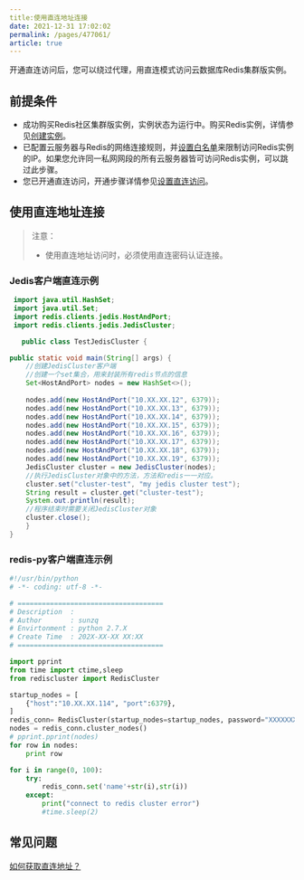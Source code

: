 ```yaml
---
title:使用直连地址连接
date: 2021-12-31 17:02:02
permalink: /pages/477061/
article: true
---
```


开通直连访问后，您可以绕过代理，用直连模式访问云数据库Redis集群版实例。

## 前提条件

- 成功购买Redis社区集群版实例，实例状态为运行中。购买Redis实例，详情参见[创建实例](./../../04.快速入门/00.创建Redis实例.md)。
- 已配置云服务器与Redis的网络连接规则，并[设置白名单](./../../04.快速入门/01.设置白名单.md)来限制访问Redis实例的IP。如果您允许同一私网网段的所有云服务器皆可访问Redis实例，可以跳过此步骤。
- 您已开通直连访问，开通步骤详情参见[设置直连访问](./../../05.操作指南/02.管理实例/01.设置直连访问.md)。

## 使用直连地址连接

> 注意：
>
> - 使用直连地址访问时，必须使用直连密码认证连接。

### Jedis客户端直连示例

```java
 import java.util.HashSet;
 import java.util.Set;
 import redis.clients.jedis.HostAndPort;
 import redis.clients.jedis.JedisCluster;

   public class TestJedisCluster {

public static void main(String[] args) {
    //创建JedisCluster客户端
    //创建一个set集合，用来封装所有redis节点的信息
    Set<HostAndPort> nodes = new HashSet<>();
    
    nodes.add(new HostAndPort("10.XX.XX.12", 6379));
    nodes.add(new HostAndPort("10.XX.XX.13", 6379));
    nodes.add(new HostAndPort("10.XX.XX.14", 6379));
    nodes.add(new HostAndPort("10.XX.XX.15", 6379));
    nodes.add(new HostAndPort("10.XX.XX.16", 6379));
    nodes.add(new HostAndPort("10.XX.XX.17", 6379));
    nodes.add(new HostAndPort("10.XX.XX.18", 6379));
    nodes.add(new HostAndPort("10.XX.XX.19", 6379));  
    JedisCluster cluster = new JedisCluster(nodes);
    //执行JedisCluster对象中的方法，方法和redis一一对应。
    cluster.set("cluster-test", "my jedis cluster test");
    String result = cluster.get("cluster-test");
    System.out.println(result);
    //程序结束时需要关闭JedisCluster对象
    cluster.close();
    }
}
```

### redis-py客户端直连示例

```python
#!/usr/bin/python
# -*- coding: utf-8 -*-

# ====================================
# Description  :
# Author       : sunzq
# Envirtonment : python 2.7.X
# Create Time  : 202X-XX-XX XX:XX
# ====================================

import pprint
from time import ctime,sleep
from rediscluster import RedisCluster

startup_nodes = [
    {"host":"10.XX.XX.114", "port":6379},
]
redis_conn= RedisCluster(startup_nodes=startup_nodes, password="XXXXXXXXXXXXXXX",skip_full_coverage_check=True,decode_responses=True)
nodes = redis_conn.cluster_nodes()
# pprint.pprint(nodes)
for row in nodes:
    print row

for i in range(0, 100):
    try:
        redis_conn.set('name'+str(i),str(i))
    except:
        print("connect to redis cluster error")
        #time.sleep(2)
```

## 常见问题

[如何获取直连地址？](./../../05.操作指南/02.管理实例/01.设置直连访问.md)

